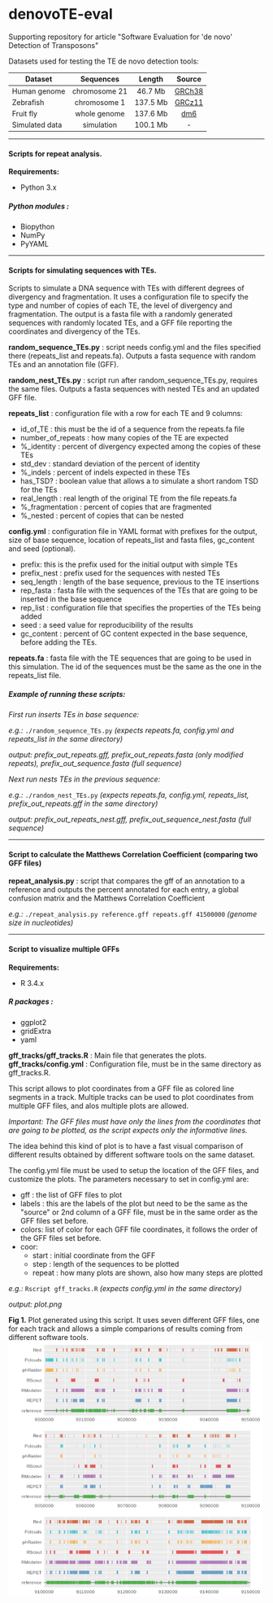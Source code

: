 # denovoTE-eval
Supporting repository for article "Software Evaluation for 'de novo' Detection of Transposons"

Datasets used for testing the TE de novo detection tools:

| Dataset        | Sequences     |  Length  | Source |
|----------------|:-------------:|:---------:|:------:
| Human genome   | chromosome 21 | 46.7 Mb  |[GRCh38](https://hgdownload.soe.ucsc.edu/goldenPath/hg38/bigZips/)|
| Zebrafish      | chromosome 1  | 137.5 Mb |[GRCz11](https://hgdownload.soe.ucsc.edu/goldenPath/danRer11/bigZips/)|
| Fruit fly      | whole genome  | 137.6 Mb |[dm6](https://hgdownload.soe.ucsc.edu/goldenPath/dm6/bigZips/)|
| Simulated data | simulation    | 100.1 Mb |-|

---

#### Scripts for repeat analysis.
**Requirements:**

* Python 3.x

##### Python modules :
* Biopython
* NumPy
* PyYAML

---

#### Scripts for simulating sequences with TEs.
Scripts to simulate a DNA sequence with TEs with different degrees of divergency and fragmentation. It uses a configuration file to specify the type and number of copies of each TE, the level of divergency and fragmentation. The output is a fasta file with a randomly generated sequences with randomly located TEs, and a GFF file reporting the coordinates and divergency of the TEs.

**random_sequence_TEs.py** : script needs config.yml and the files specified there (repeats_list and repeats.fa). Outputs a fasta sequence with random TEs and an annotation file (GFF).

**random_nest_TEs.py** : script run after random_sequence_TEs.py, requires the same files. Outputs a fasta sequences with nested TEs and an updated GFF file. 

**repeats_list** : configuration file with a row for each TE and 9 columns: 

  * id_of_TE : this must be the id of a sequence from the repeats.fa file
  * number_of_repeats : how many copies of the TE are expected
  * %_identity : percent of divergency expected among the copies of these TEs
  * std_dev : standard deviation of the percent of identity
  * %_indels : percent of indels expected in these TEs
  * has_TSD? : boolean value that allows a to simulate a short random TSD for the TEs
  * real_length : real length of the original TE from the file repeats.fa
  * %_fragmentation : percent of copies that are fragmented
  * %_nested  : percent of copies that can be nested

**config.yml** : configuration file in YAML format with prefixes for the output, size of base sequence, location of repeats_list and fasta files, gc_content and seed (optional).

  * prefix: this is the prefix used for the initial output with simple TEs
  * prefix_nest : prefix used for the sequences with nested TEs
  * seq_length : length of the base sequence, previous to the TE insertions
  * rep_fasta : fasta file with the sequences of the TEs that are going to be inserted in the base sequence
  * rep_list : configuration file that specifies the properties of the TEs being added 
  * seed : a seed value for reproducibility of the results
  * gc_content : percent of GC content expected in the base sequence, before adding the TEs.

**repeats.fa** : fasta file with the TE sequences that are going to be used in this simulation. The id of the sequences must be the same as the one in the repeats_list file.



##### Example of running these scripts:
*First run inserts TEs in base sequence:*

*e.g.:* ```./random_sequence_TEs.py``` *(expects repeats.fa, config.yml and repeats_list in the same directory)*

*output: prefix_out_repeats.gff, prefix_out_repeats.fasta (only modified repeats), prefix_out_sequence.fasta (full sequence)*

*Next run nests TEs in the previous sequence:*

*e.g.:* ```./random_nest_TEs.py``` *(expects repeats.fa, config.yml, repeats_list, prefix_out_repeats.gff in the same directory)*

*output: prefix_out_repeats_nest.gff, prefix_out_sequence_nest.fasta (full sequence)*

---

#### Script to calculate the Matthews Correlation Coefficient (comparing two GFF files)
**repeat_analysis.py** : script that compares the gff of an annotation to a reference and outputs the percent annotated for each entry, a global confusion matrix and the Matthews Correlation Coefficient

*e.g.:* ```./repeat_analysis.py reference.gff repeats.gff 41500000``` *(genome size in nucleotides)*

---

#### Script to visualize multiple GFFs
**Requirements:**

* R 3.4.x

##### R packages :

* ggplot2
* gridExtra
* yaml

**gff_tracks/gff_tracks.R** : Main file that generates the plots.
**gff_tracks/config.yml** : Configuration file, must be in the same directory as gff_tracks.R.

This script allows to plot coordinates from a GFF file as colored line segments in a track. Multiple tracks can be used to plot coordinates from multiple GFF files, and alos multiple plots are allowed. 

*Important: The GFF files must have only the lines from the coordinates that are going to be plotted, as the script expects only the informative lines.*

The idea behind this kind of plot is to have a fast visual comparison of different results obtained by different software tools on the same dataset.

The config.yml file must be used to setup the location of the GFF files, and customize the plots. 
The parameters necessary to set in config.yml are:

* gff : the list of GFF files to plot
* labels : this are the labels of the plot but need to be the same as the "source" or 2nd column of a GFF file, must be in the same order as the GFF files set before.
* colors: list of color for each GFF file coordinates, it follows the order of the GFF files set before.
* coor: 
  * start : initial coordinate from the GFF 
  * step : length of the sequences to be plotted
  * repeat : how many plots are shown, also how many steps are plotted

*e.g.:* ```Rscript gff_tracks.R``` *(expects config.yml in the same directory)*

*output: plot.png*

**Fig 1.** Plot generated using this script. It uses seven different GFF files, one for each track and allows a  simple comparions of results coming from different software tools.
<img src="https://raw.githubusercontent.com/IOB-Muenster/denovoTE-eval/main/gff_tracks.png" width="500" height="500" style="display:block"/>

